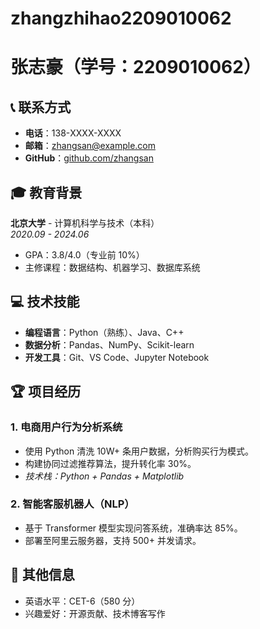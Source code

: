 # zhangzhihao2209010062
# 张志豪（学号：2209010062）

## 📞 联系方式
- **电话**：138-XXXX-XXXX  
- **邮箱**：zhangsan@example.com  
- **GitHub**：[github.com/zhangsan](https://github.com/zhangsan)  

## 🎓 教育背景
**北京大学** - 计算机科学与技术（本科）  
*2020.09 - 2024.06*  
- GPA：3.8/4.0（专业前 10%）  
- 主修课程：数据结构、机器学习、数据库系统  

## 💻 技术技能
- **编程语言**：Python（熟练）、Java、C++  
- **数据分析**：Pandas、NumPy、Scikit-learn  
- **开发工具**：Git、VS Code、Jupyter Notebook  

## 🏆 项目经历
### 1. 电商用户行为分析系统
- 使用 Python 清洗 10W+ 条用户数据，分析购买行为模式。  
- 构建协同过滤推荐算法，提升转化率 30%。  
- *技术栈：Python + Pandas + Matplotlib*  

### 2. 智能客服机器人（NLP）
- 基于 Transformer 模型实现问答系统，准确率达 85%。  
- 部署至阿里云服务器，支持 500+ 并发请求。  

## 📌 其他信息
- 英语水平：CET-6（580 分）  
- 兴趣爱好：开源贡献、技术博客写作  
